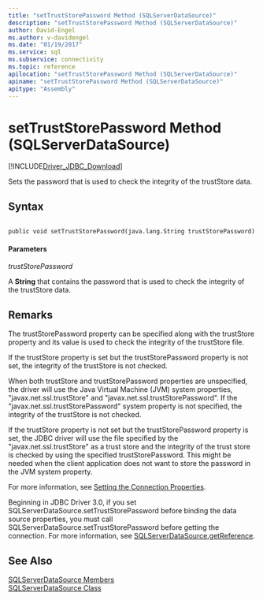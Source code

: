 ```yaml
---
title: "setTrustStorePassword Method (SQLServerDataSource)"
description: "setTrustStorePassword Method (SQLServerDataSource)"
author: David-Engel
ms.author: v-davidengel
ms.date: "01/19/2017"
ms.service: sql
ms.subservice: connectivity
ms.topic: reference
apilocation: "setTrustStorePassword Method (SQLServerDataSource)"
apiname: "setTrustStorePassword Method (SQLServerDataSource)"
apitype: "Assembly"
---
```

# setTrustStorePassword Method (SQLServerDataSource)
[!INCLUDE[Driver_JDBC_Download](../../../includes/driver_jdbc_download.md)]

  Sets the password that is used to check the integrity of the trustStore data.  
  
## Syntax  
  
```  
  
public void setTrustStorePassword(java.lang.String trustStorePassword)  
```  
  
#### Parameters  
 *trustStorePassword*  
  
 A **String** that contains the password that is used to check the integrity of the trustStore data.  
  
## Remarks  
 The trustStorePassword property can be specified along with the trustStore property and its value is used to check the integrity of the trustStore file.  
  
 If the trustStore property is set but the trustStorePassword property is not set, the integrity of the trustStore is not checked.  
  
 When both trustStore and trustStorePassword properties are unspecified, the driver will use the Java Virtual Machine (JVM) system properties, "javax.net.ssl.trustStore" and "javax.net.ssl.trustStorePassword". If the "javax.net.ssl.trustStorePassword" system property is not specified, the integrity of the trustStore is not checked.  
  
 If the trustStore property is not set but the trustStorePassword property is set, the JDBC driver will use the file specified by the "javax.net.ssl.trustStore" as a trust store and the integrity of the trust store is checked by using the specified trustStorePassword. This might be needed when the client application does not want to store the password in the JVM system property.  
  
 For more information, see [Setting the Connection Properties](../../../connect/jdbc/setting-the-connection-properties.md).  
  
 Beginning in JDBC Driver 3.0, if you set SQLServerDataSource.setTrustStorePassword before binding the data source properties, you must call SQLServerDataSource.setTrustStorePassword before getting the connection. For more information, see [SQLServerDataSource.getReference](../../../connect/jdbc/reference/getreference-method-sqlserverdatasource.md).  
  
## See Also  
 [SQLServerDataSource Members](../../../connect/jdbc/reference/sqlserverdatasource-members.md)   
 [SQLServerDataSource Class](../../../connect/jdbc/reference/sqlserverdatasource-class.md)  
  
  
